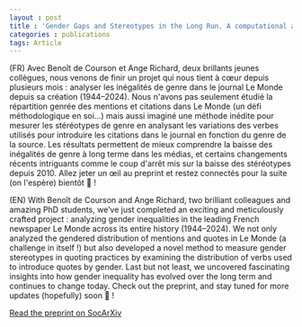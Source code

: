 ```yaml
---
layout : post
title : 'Gender Gaps and Stereotypes in the Long Run. A computational approach to how Le Monde got (slightly) demasculinized (1944-2024)'
categories : publications
tags: Article
---
```


(FR) Avec Benoît de Courson et Ange Richard, deux brillants jeunes collègues, nous venons de finir un projet qui nous tient à cœur depuis plusieurs mois : analyser les inégalités de genre dans le journal Le Monde depuis sa création (1944–2024).
Nous n'avons pas seulement étudié la répartition genrée des mentions et citations dans Le Monde (un défi méthodologique en soi…) mais aussi imaginé une méthode inédite pour mesurer les stéréotypes de genre en analysant les variations des verbes utilisés pour introduire les citations dans le journal en fonction du genre de la source.
Les résultats permettent de mieux comprendre la baisse des inégalités de genre à long terme dans les médias, et certains changements récents intriguants comme le coup d'arrêt mis sur la baisse des stéréotypes depuis 2010.
Allez jeter un œil au preprint et restez connectés pour la suite (on l'espère) bientôt 👀 !

(EN) With Benoît de Courson and Ange Richard, two brilliant colleagues and amazing PhD students, we’ve just completed an exciting and meticulously crafted project : analyzing gender inequalities in the leading French newspaper Le Monde across its entire history (1944–2024).
We not only analyzed the gendered distribution of mentions and quotes in Le Monde (a challenge in itself !) but also developed a novel method to measure gender stereotypes in quoting practices by examining the distribution of verbs used to introduce quotes by gender.
Last but not least, we uncovered fascinating insights into how gender inequality has evolved over the long term and continues to change today. Check out the preprint, and stay tuned for more updates (hopefully) soon 👀 !

[Read the preprint on SocArXiv](https://osf.io/preprints/socarxiv/j7ydu)

<object data="https://osf.io/j7ydu/download/" height = "1200" width = "900" type='application/pdf'></object>
